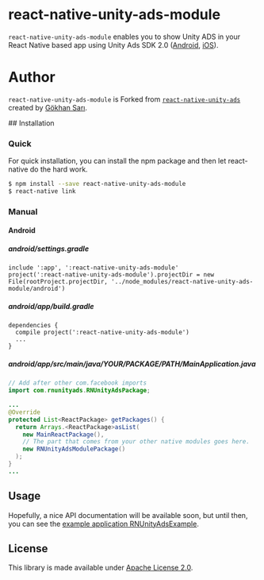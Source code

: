# react-native-unity-ads-module

`react-native-unity-ads-module` enables you to show Unity ADS in your React Native based app using Unity Ads SDK 2.0 ([Android](https://github.com/Unity-Technologies/unity-ads-android), [iOS](https://github.com/Unity-Technologies/unity-ads-ios)).

# Author

`react-native-unity-ads-module` is Forked from [`react-native-unity-ads`](https://github.com/th0th/react-native-unity-ads) created by [Gökhan Sarı](meisth0th@gmail.com). 

## Installation

### Quick

For quick installation, you can install the npm package and then let react-native do the hard work.

```sh
$ npm install --save react-native-unity-ads-module
$ react-native link
```

### Manual

#### Android

##### android/settings.gradle

```
include ':app', ':react-native-unity-ads-module'
project(':react-native-unity-ads-module').projectDir = new File(rootProject.projectDir, '../node_modules/react-native-unity-ads-module/android')
```

##### android/app/build.gradle

```
dependencies {
  compile project(':react-native-unity-ads-module')
  ...
}
```

##### android/app/src/main/java/YOUR/PACKAGE/PATH/MainApplication.java

```java
// Add after other com.facebook imports
import com.rnunityads.RNUnityAdsPackage;

...
@Override
protected List<ReactPackage> getPackages() {
  return Arrays.<ReactPackage>asList(
    new MainReactPackage(),
    // The part that comes from your other native modules goes here.
    new RNUnityAdsModulePackage()
  );
}
...
```

## Usage

Hopefully, a nice API documentation will be available soon, but until then, you can see the [example application RNUnityAdsExample](https://github.com/Coco-77/ReactNativeUnityAdsExample.git).
## License

This library is made available under [Apache License 2.0](http://www.apache.org/licenses/LICENSE-2.0).
